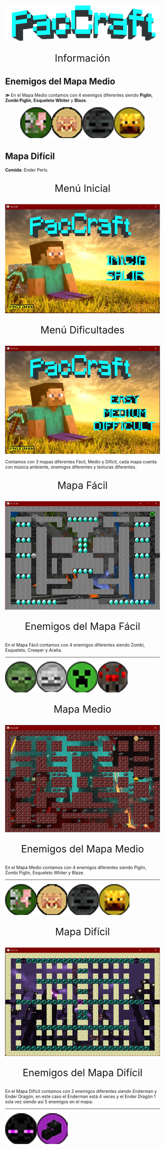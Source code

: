 <p align="center"><img src="PacCraft5/info/paccraft.png" alt="paccraft" height="120px"></p>

<p align="center" style="font-size: 2rem;">Información</p>

# Enemigos del Mapa Medio
<b>≫</b> En el Mapa Medio contamos con 4 enemigos diferentes siendo <b>Piglin</b>, <b>Zombi Piglin</b>, <b>Esqueleto Whiter</b> y <b>Blaze</b>.

<p align="center"><img src="PacCraft5/info/enemigos_medio.png"></p>

# Mapa Difícil
<b>Comida:</b> Ender Perls.

<p align="center" style="font-size: 2rem;">Menú Inicial</p>
<p align="left"><img src="PacCraft5/info/inicio.png"></p>

<p align="center" style="font-size: 2rem;">Menú Dificultades</p>
<p align="left"><img src="PacCraft5/info/niveles.png"></p>

Contamos con 3 mapas diferentes Fácil, Medio y Difícil, cada mapa cuenta con música ambiente, enemigos diferentes y texturas diferentes.

<p align="center" style="font-size: 2rem;">Mapa Fácil</p>
<p align="left"><img src="PacCraft5/info/facil.png"></p>

<p align="center" style="font-size: 2rem;">Enemigos del Mapa Fácil</p>
En el Mapa Fácil contamos con 4 enemigos diferentes siendo Zombi, Esqueleto, Creeper y Araña.
<hr>
<p align="left"><img src="PacCraft5/info/enemigos_facil.png"></p>

<p align="center" style="font-size: 2rem;">Mapa Medio</p>
<p align="left"><img src="PacCraft5/info/medio.png"></p>

<p align="center" style="font-size: 2rem;">Enemigos del Mapa Medio</p>
En el Mapa Medio contamos con 4 enemigos diferentes siendo Piglin, Zombi Piglin, Esqueleto Whiter y Blaze.
<hr>
<p align="left"><img src="PacCraft5/info/enemigos_medio.png"></p>

<p align="center" style="font-size: 2rem;">Mapa Difícil</p>
<p align="left"><img src="PacCraft5/info/dificil.png"></p>

<p align="center" style="font-size: 2rem;">Enemigos del Mapa Difícil</p>
En el Mapa Difícil contamos con 2 enemigos diferentes siendo Enderman y Ender Dragón, en este caso el Enderman está 4 veces y el Ender Dragón 1 sola vez siendo así 5 enemigos en el mapa.
<hr>
<p align="left"><img src="PacCraft5/info/enemigos_dificil.png"></p>